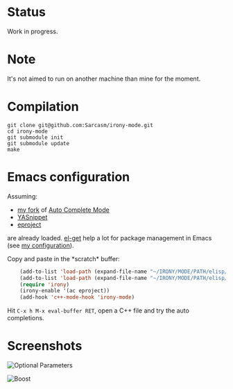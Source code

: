 Status
======

Work in progress.

Note
====

It's not aimed to run on another machine than mine for the moment.

Compilation
===========

    git clone git@github.com:Sarcasm/irony-mode.git
    cd irony-mode        
    git submodule init
    git submodule update
    make

Emacs configuration
===================

Assuming:
* [my fork](https://github.com/Sarcasm/auto-complete/) of
  [Auto Complete Mode](http://cx4a.org/software/auto-complete/)
* [YASnippet](http://code.google.com/p/yasnippet/)
* [eproject](https://github.com/jrockway/eproject)

are already loaded. [el-get](https://github.com/dimitri/el-get) help a
lot for package management in Emacs (see
[my configuration](https://github.com/Sarcasm/.emacs.d/blob/master/sarcasm-elisp/sarcasm-el-get.el)).

Copy and paste in the \*scratch\* buffer:

~~~~~ lisp
    (add-to-list 'load-path (expand-file-name "~/IRONY/MODE/PATH/elisp/"))
    (add-to-list 'load-path (expand-file-name "~/IRONY/MODE/PATH/elisp/plugins/"))
    (require 'irony)
    (irony-enable '(ac eproject))
    (add-hook 'c++-mode-hook 'irony-mode)
~~~~~

Hit `C-x h M-x eval-buffer RET`, open a C++ file and try the auto completions.

Screenshots
===========

![Optional Parameters](./irony-mode/raw/master/screenshots/optional-parameters.png)

![Boost](./irony-mode/raw/master/screenshots/boost-example.png)
